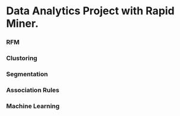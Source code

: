 # Data Analytics Project with Rapid Miner.

### RFM

### Clustoring

### Segmentation

### Association Rules

### Machine Learning


